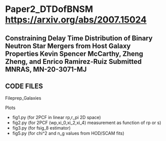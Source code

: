 # Paper2_DTDofBNSM https://arxiv.org/abs/2007.15024
Constraining Delay Time Distribution of Binary Neutron Star Mergers from Host Galaxy Properties 
Kevin Spencer McCarthy, Zheng Zheng, and Enrico Ramirez-Ruiz
Submitted MNRAS, MN-20-3071-MJ
----------------------------------------------------------------------------





CODE FILES
-----------------------------------------------------------
Fileprep_Galaxies



Plots
- fig1.py (for 2PCF in linear rp,r_pi 2D space)
- fig2.py (for 2PCF (wp,xi_0,xi_2,xi_4) measurement as function of rp or s)
- fig3.py (for fsig_8 estimator)
- fig5.py (for chi^2 and n_g values from HOD/SCAM fits)
 


